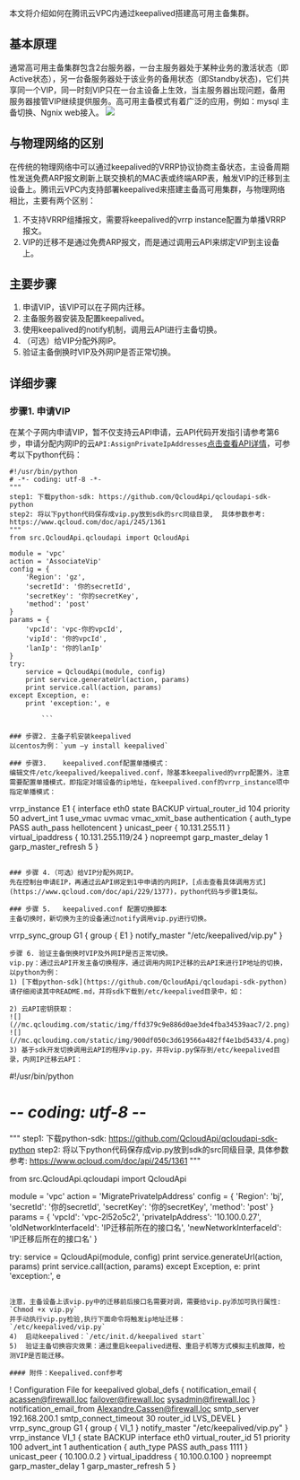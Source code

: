 本文将介绍如何在腾讯云VPC内通过keepalived搭建高可用主备集群。
## 基本原理
通常高可用主备集群包含2台服务器，一台主服务器处于某种业务的激活状态（即Active状态），另一台备服务器处于该业务的备用状态（即Standby状态)，它们共享同一个VIP，同一时刻VIP只在一台主设备上生效，当主服务器出现问题，备用服务器接管VIP继续提供服务。高可用主备模式有着广泛的应用，例如：mysql 主备切换、Ngnix web接入。
![](//mc.qcloudimg.com/static/img/67658d6b32551cb2bdcf10f30bae74c6/1.png)

## 与物理网络的区别
在传统的物理网络中可以通过keepalived的VRRP协议协商主备状态，主设备周期性发送免费ARP报文刷新上联交换机的MAC表或终端ARP表，触发VIP的迁移到主设备上。腾讯云VPC内支持部署keepalived来搭建主备高可用集群，与物理网络相比，主要有两个区别：
1)  不支持VRRP组播报文，需要将keepalived的vrrp instance配置为单播VRRP报文。
2)  VIP的迁移不是通过免费ARP报文，而是通过调用云API来绑定VIP到主设备上。

## 主要步骤
1.  申请VIP，该VIP可以在子网内迁移。
2.  主备服务器安装及配置keepalived。
3.  使用keepalived的notify机制，调用云API进行主备切换。
4.  （可选）给VIP分配外网IP。
5.  验证主备倒换时VIP及外网IP是否正常切换。

## 详细步骤
### 步骤1.    申请VIP
在某个子网内申请VIP，暂不仅支持云API申请，云API代码开发指引请参考第6步，申请分配内网IP的云`API:AssignPrivateIpAddresses`[点击查看API详情](https://www.qcloud.com/doc/api/245/4817)，可参考以下python代码：

```
#!/usr/bin/python
# -*- coding: utf-8 -*-
"""
step1: 下载python-sdk: https://github.com/QcloudApi/qcloudapi-sdk-python
step2: 将以下python代码保存成vip.py放到sdk的src同级目录,  具体参数参考: https://www.qcloud.com/doc/api/245/1361
"""
from src.QcloudApi.qcloudapi import QcloudApi

module = 'vpc'
action = 'AssociateVip'
config = {
    'Region': 'gz',
    'secretId': '你的secretId',
    'secretKey': '你的secretKey',
    'method': 'post'
}
params = {
    'vpcId': 'vpc-你的vpcId',
    'vipId': '你的vpcId',
    'lanIp': '你的lanIp'
}
try:
    service = QcloudApi(module, config)
    print service.generateUrl(action, params)
    print service.call(action, params)
except Exception, e:
    print 'exception:', e
        
        ```
        
### 步骤2. 主备子机安装keepalived
以centos为例：`yum –y install keepalived`

### 步骤3.    keepalived.conf配置单播模式：
编辑文件/etc/keepalived/keepalived.conf，除基本keepalived的vrrp配置外，注意需要配置单播模式，即指定对端设备的ip地址，在keepalived.conf的vrrp_instance项中指定单播模式：

```
vrrp_instance E1 {
    interface eth0
    state BACKUP
    virtual_router_id 104 
    priority 50
    advert_int 1
    use_vmac uvmac
    vmac_xmit_base
    authentication {
        auth_type PASS
        auth_pass hellotencent
    }
    unicast_peer {
        10.131.255.11
    }
    virtual_ipaddress {
        10.131.255.119/24
    }
    nopreempt
    garp_master_delay 1
    garp_master_refresh 5
}
```

### 步骤 4.（可选）给VIP分配外网IP。
先在控制台申请EIP，再通过云API绑定到1中申请的内网IP，[点击查看具体调用方式](https://www.qcloud.com/doc/api/229/1377)，python代码与步骤1类似。

### 步骤 5.   keepalived.conf 配置切换脚本
主备切换时，新切换为主的设备通过notify调用vip.py进行切换。

```
vrrp_sync_group G1 {
    group {
        E1
    }
    notify_master "/etc/keepalived/vip.py"
}

```
步骤 6. 验证主备倒换时VIP及外网IP是否正常切换。
vip.py：通过云API开发主备切换程序，通过调用内网IP迁移的云API来进行IP地址的切换，以python为例：
1) [下载python-sdk](https://github.com/QcloudApi/qcloudapi-sdk-python)
请仔细阅读其中README.md，并将sdk下载到/etc/keepalived目录中，如：

2) 云API密钥获取：
![](//mc.qcloudimg.com/static/img/ffd379c9e886d0ae3de4fba34539aac7/2.png)
![](//mc.qcloudimg.com/static/img/900df050c3d619566a482ff4e1bd5433/4.png)
3) 基于sdk开发切换调用云API的程序vip.py，并将vip.py保存到/etc/keepalived目录，内网IP迁移云API：

```
#!/usr/bin/python
# -*- coding: utf-8 -*-

"""
step1: 下载python-sdk: https://github.com/QcloudApi/qcloudapi-sdk-python
step2: 将以下python代码保存成vip.py放到sdk的src同级目录,  具体参数参考: https://www.qcloud.com/doc/api/245/1361
"""

from src.QcloudApi.qcloudapi import QcloudApi

module = 'vpc'
action = 'MigratePrivateIpAddress'
config = {
    'Region': 'bj',
    'secretId': '你的secretId',
    'secretKey': '你的secretKey',
    'method': 'post'
}
params = {
    'vpcId': 'vpc-2l52o5c2',
    'privateIpAddress': '10.100.0.27',
    'oldNetworkInterfaceId': 'IP迁移前所在的接口名',
    'newNetworkInterfaceId': 'IP迁移后所在的接口名'
}

try:
    service = QcloudApi(module, config)
    print service.generateUrl(action, params)
    print service.call(action, params)
except Exception, e:
    print 'exception:', e
```

注意，主备设备上该vip.py中的迁移前后接口名需要对调，需要给vip.py添加可执行属性:
`Chmod +x vip.py`
并手动执行vip.py检验,执行下面命令将触发ip地址迁移：
`/etc/keepalived/vip.py`
4)  启动keepalived：`/etc/init.d/keepalived start`
5)  验证主备切换容灾效果：通过重启keepalived进程、重启子机等方式模拟主机故障，检测VIP是否能迁移。

#### 附件：Keepalived.conf参考

```
! Configuration File for keepalived
global_defs {
   notification_email {
     acassen@firewall.loc
     failover@firewall.loc
     sysadmin@firewall.loc
   }
   notification_email_from Alexandre.Cassen@firewall.loc
   smtp_server 192.168.200.1
   smtp_connect_timeout 30
   router_id LVS_DEVEL
}
vrrp_sync_group G1 {
    group {
        VI_1
    }
    notify_master "/etc/keepalived/vip.py"
}
vrrp_instance VI_1 {
    state BACKUP
    interface eth0
    virtual_router_id 51
    priority 100
    advert_int 1
    authentication {
        auth_type PASS
        auth_pass 1111
    }
    unicast_peer {
        10.100.0.2
    }
    virtual_ipaddress {
        10.100.0.100
}
nopreempt
garp_master_delay 1
garp_master_refresh 5
}

```

